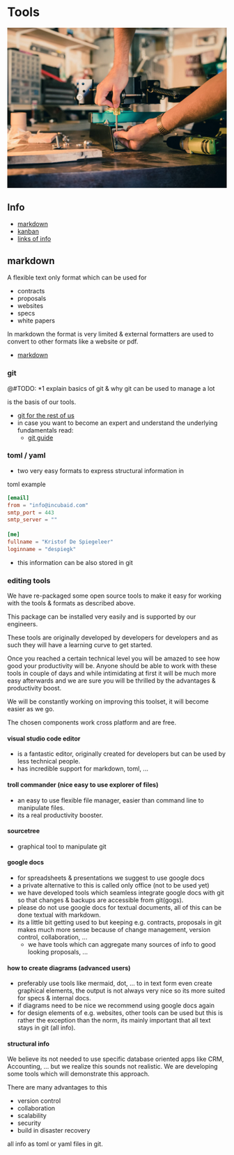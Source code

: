 # Tools

![](./img/images.tools2.png)


## Info

<!-- TODO: file no longer exists - remove? [Our main tool: the Efika Extranet](efikaextranet) -->
- [markdown](markdown.md)
- [kanban](kanban.md)
- [links of info](links.md)


## markdown

A flexible text only format which can be used for

- contracts
- proposals
- websites
- specs
- white papers

In markdown the format is very limited & external formatters are used to convert to other formats like a website or pdf.

- [markdown](markdown.md)

### git

@#TODO: *1 explain basics of git & why git can be used to manage a lot

is the basis of our tools.

- [git for the rest of us](http://www.infoworld.com/article/2886828/collaboration-software/github-for-the-rest-of-us.html)
- in case you want to become an expert and understand the underlying fundamentals read: 
	- [git guide](http://rogerdudler.github.io/git-guide/)


### toml / yaml

- two very easy formats to express structural information in 

toml example

```toml
[email]
from = "info@incubaid.com"
smtp_port = 443
smtp_server = ""

[me]
fullname = "Kristof De Spiegeleer"
loginname = "despiegk"

```

- this information can be also stored in git

### editing tools

We have re-packaged some open source tools to make it easy for working with the tools & formats as described above.

This package can be installed very easily and is supported by our engineers.

These tools are originally developed by developers for developers and as such they will have a learning curve to get started.

Once you reached a certain technical level you will be amazed to see how good your productivity will be. Anyone should be able to work with these tools in couple of days and while intimidating at first it will be much more easy afterwards and we are sure you will be thrilled by the advantages & productivity boost.

We will be constantly working on improving this toolset, it will become easier as we go.

The chosen components work cross platform and are free.

#### visual studio code editor 

- is a fantastic editor, originally created for developers but can be used by less technical people.
- has incredible support for markdown, toml, ...

#### troll commander (nice easy to use explorer of files)

- an easy to use flexible file manager, easier than command line to manipulate files.
- its a real productivity booster.

#### sourcetree

- graphical tool to manipulate git


#### google docs

- for spreadsheets & presentations we suggest to use google docs
- a private alternative to this is called only office (not to be used yet)
- we have developed tools which seamless integrate google docs with git so that changes & backups are accessible from git(gogs).
- please do not use google docs for textual documents, all of this can be done textual with markdown. 
- its a little bit getting used to but keeping e.g. contracts, proposals in git makes much more sense because of change management, version control, collaboration, ...
	- we have tools which can aggregate many sources of info to good looking proposals, ...

#### how to create diagrams (advanced users)

- preferably use tools like mermaid, dot, ... to in text form even create graphical elements, the output is not always very nice so its more suited for specs & internal docs.
- if diagrams need to be nice we recommend using google docs again 
- for design elements of e.g. websites, other tools can be used but this is rather the exception than the norm, its mainly important that all text stays in git (all info).

#### structural info

We believe its not needed to use specific database oriented apps like CRM, Accounting, ... but we realize this sounds not realistic. We are developing some tools which will demonstrate this approach. 

There are many advantages to this
- version control
- collaboration
- scalability
- security
- build in disaster recovery

all info as toml or yaml files in git.
